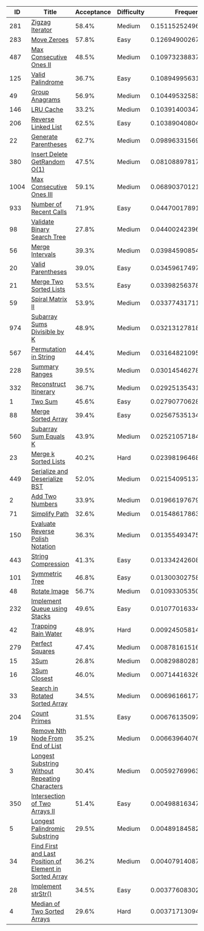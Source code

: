 |ID|Title|Acceptance|Difficulty|Frequency|
|----|-----|----|---|---|
|281|[Zigzag Iterator]( https://leetcode.com/problems/zigzag-iterator)|58.4%|Medium|0.15115252496881726|
|283|[Move Zeroes]( https://leetcode.com/problems/move-zeroes)|57.8%|Easy|0.12694900267046355|
|487|[Max Consecutive Ones II]( https://leetcode.com/problems/max-consecutive-ones-ii)|48.5%|Medium|0.10973238837921641|
|125|[Valid Palindrome]( https://leetcode.com/problems/valid-palindrome)|36.7%|Easy|0.10894995631198279|
|49|[Group Anagrams]( https://leetcode.com/problems/group-anagrams)|56.9%|Medium|0.10449532583131008|
|146|[LRU Cache]( https://leetcode.com/problems/lru-cache)|33.2%|Medium|0.10391400347187969|
|206|[Reverse Linked List]( https://leetcode.com/problems/reverse-linked-list)|62.5%|Easy|0.10389040804168274|
|22|[Generate Parentheses]( https://leetcode.com/problems/generate-parentheses)|62.7%|Medium|0.09896331569600633|
|380|[Insert Delete GetRandom O(1)]( https://leetcode.com/problems/insert-delete-getrandom-o1)|47.5%|Medium|0.08108897817576358|
|1004|[Max Consecutive Ones III]( https://leetcode.com/problems/max-consecutive-ones-iii)|59.1%|Medium|0.0689037012162606|
|933|[Number of Recent Calls]( https://leetcode.com/problems/number-of-recent-calls)|71.9%|Easy|0.04470017891790688|
|98|[Validate Binary Search Tree]( https://leetcode.com/problems/validate-binary-search-tree)|27.8%|Medium|0.044002423962183804|
|56|[Merge Intervals]( https://leetcode.com/problems/merge-intervals)|39.3%|Medium|0.03984590854719967|
|20|[Valid Parentheses]( https://leetcode.com/problems/valid-parentheses)|39.0%|Easy|0.034596174971291214|
|21|[Merge Two Sorted Lists]( https://leetcode.com/problems/merge-two-sorted-lists)|53.5%|Easy|0.03398256378703629|
|59|[Spiral Matrix II]( https://leetcode.com/problems/spiral-matrix-ii)|53.9%|Medium|0.03377431711860405|
|974|[Subarray Sums Divisible by K]( https://leetcode.com/problems/subarray-sums-divisible-by-k)|48.9%|Medium|0.03213127818279325|
|567|[Permutation in String]( https://leetcode.com/problems/permutation-in-string)|44.4%|Medium|0.03164821095078173|
|228|[Summary Ranges]( https://leetcode.com/problems/summary-ranges)|39.5%|Medium|0.030145462786142038|
|332|[Reconstruct Itinerary]( https://leetcode.com/problems/reconstruct-itinerary)|36.7%|Medium|0.029251354313115097|
|1|[Two Sum]( https://leetcode.com/problems/two-sum)|45.6%|Easy|0.02790770628260985|
|88|[Merge Sorted Array]( https://leetcode.com/problems/merge-sorted-array)|39.4%|Easy|0.025675351340230267|
|560|[Subarray Sum Equals K]( https://leetcode.com/problems/subarray-sum-equals-k)|43.9%|Medium|0.025210571842543487|
|23|[Merge k Sorted Lists]( https://leetcode.com/problems/merge-k-sorted-lists)|40.2%|Hard|0.023981964686485415|
|449|[Serialize and Deserialize BST]( https://leetcode.com/problems/serialize-and-deserialize-bst)|52.0%|Medium|0.021540951371383166|
|2|[Add Two Numbers]( https://leetcode.com/problems/add-two-numbers)|33.9%|Medium|0.019661976799320476|
|71|[Simplify Path]( https://leetcode.com/problems/simplify-path)|32.6%|Medium|0.015486178630494266|
|150|[Evaluate Reverse Polish Notation]( https://leetcode.com/problems/evaluate-reverse-polish-notation)|36.3%|Medium|0.01355493475171521|
|443|[String Compression]( https://leetcode.com/problems/string-compression)|41.3%|Easy|0.013342426083839913|
|101|[Symmetric Tree]( https://leetcode.com/problems/symmetric-tree)|46.8%|Easy|0.013003027580387157|
|48|[Rotate Image]( https://leetcode.com/problems/rotate-image)|56.7%|Medium|0.010933053508947611|
|232|[Implement Queue using Stacks]( https://leetcode.com/problems/implement-queue-using-stacks)|49.6%|Easy|0.010770163342482653|
|42|[Trapping Rain Water]( https://leetcode.com/problems/trapping-rain-water)|48.9%|Hard|0.009245058144051103|
|279|[Perfect Squares]( https://leetcode.com/problems/perfect-squares)|47.4%|Medium|0.008781615160384712|
|15|[3Sum]( https://leetcode.com/problems/3sum)|26.8%|Medium|0.008298802814695094|
|16|[3Sum Closest]( https://leetcode.com/problems/3sum-closest)|46.0%|Medium|0.00714416326666986|
|33|[Search in Rotated Sorted Array]( https://leetcode.com/problems/search-in-rotated-sorted-array)|34.5%|Medium|0.006961661779487692|
|204|[Count Primes]( https://leetcode.com/problems/count-primes)|31.5%|Easy|0.006761350978043845|
|19|[Remove Nth Node From End of List]( https://leetcode.com/problems/remove-nth-node-from-end-of-list)|35.2%|Medium|0.006639640769898835|
|3|[Longest Substring Without Repeating Characters]( https://leetcode.com/problems/longest-substring-without-repeating-characters)|30.4%|Medium|0.005927699633275225|
|350|[Intersection of Two Arrays II]( https://leetcode.com/problems/intersection-of-two-arrays-ii)|51.4%|Easy|0.004988163479138952|
|5|[Longest Palindromic Substring]( https://leetcode.com/problems/longest-palindromic-substring)|29.5%|Medium|0.0048918458243339055|
|34|[Find First and Last Position of Element in Sorted Array]( https://leetcode.com/problems/find-first-and-last-position-of-element-in-sorted-array)|36.2%|Medium|0.004079140879524679|
|28|[Implement strStr()]( https://leetcode.com/problems/implement-strstr)|34.5%|Easy|0.0037760830292959675|
|4|[Median of Two Sorted Arrays]( https://leetcode.com/problems/median-of-two-sorted-arrays)|29.6%|Hard|0.00371713094107092|

